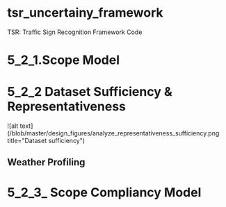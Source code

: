 # tsr_uncertainy_framework
TSR: Traffic Sign Recognition Framework Code

# 5_2_1.Scope Model 

# 5_2_2 Dataset Sufficiency & Representativeness
![alt text] (/blob/master/design_figures/analyze_representativeness_sufficiency.png title="Dataset sufficiency") 


## Weather Profiling 

# 5_2_3_ Scope Compliancy Model
